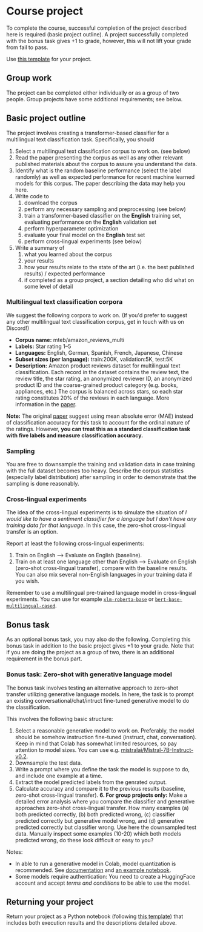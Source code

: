 # Course project

To complete the course, successful completion of the project described here is required (basic project outline). A project successfully completed with the bonus task gives +1 to grade, however, this will not lift your grade from fail to pass.

Use [this template](course_project_template.ipynb) for your project.

## Group work

The project can be completed either individually or as a group of two people. Group projects have some additional requirements; see below.

## Basic project outline

The project involves creating a transformer-based classifier for a multilingual text classification task. Specifically, you should

1. Select a multilingual text classification corpus to work on. (see below)
2. Read the paper presenting the corpus as well as any other relevant published materials about the corpus to assure you understand the data.
3. Identify what is the random baseline performance (select the label randomly) as well as expected performance for recent machine learned models for this corpus. The paper describing the data may help you here.
4. Write code to
	1. download the corpus
	2. perform any necessary sampling and preprocessing (see below)
	3. train a transformer-based classifier on the **English** training set, evaluating performance on the **English** validation set
	4. perform hyperparameter optimization
	5. evaluate your final model on the **English** test set
	6. perform cross-lingual experiments (see below)
5. Write a summary of
	1. what you learned about the corpus
	2. your results
	3. how your results relate to the state of the art (i.e. the best published results) / expected performance
	4. if completed as a group project, a section detailing who did what on some level of detail

### Multilingual text classification corpora

We suggest the following corpora to work on. (If you'd prefer to suggest any other multilingual text classification corpus, get in touch with us on Discord!)

* **Corpus name:** mteb/amazon_reviews_multi
* **Labels:** Star rating 1–5
* **Languages:** English, German, Spanish, French, Japanese, Chinese
* **Subset sizes (per language):** train:200K, validation:5K, test:5K
* **Description:** Amazon product reviews dataset for multilingual text classification. Each record in the dataset contains the review text, the review title, the star rating, an anonymized reviewer ID, an anonymized product ID and the coarse-grained product category (e.g. books, appliances, etc.) The corpus is balanced across stars, so each star rating constitutes 20% of the reviews in each language. More information in the [paper](https://aclanthology.org/2020.emnlp-main.369/).

**Note:** The original [paper](https://aclanthology.org/2020.emnlp-main.369/) suggest using mean absolute error (MAE) instead of classification accuracy for this task to account for the ordinal nature of the ratings. However, **you can treat this as a standard classification task with five labels and measure classification accuracy.**

### Sampling

You are free to downsample the training and validation data in case training with the full dataset becomes too heavy. Describe the corpus statistics (especially label distribution) after sampling in order to demonstrate that the sampling is done reasonably.

### Cross-lingual experiments

The idea of the cross-lingual experiments is to simulate the situation of *I would like to have a sentiment classifier for a language but I don't have any training data for that language*. In this case, the zero-shot cross-lingual transfer is an option.

Report at least the following cross-lingual experiments:
  1. Train on English --> Evaluate on English (baseline).
  2. Train on at least one language other than English --> Evaluate on English (zero-shot cross-lingual transfer), compare with the baseline results. You can also mix several non-English languages in your training data if you wish.

Remember to use a multilingual pre-trained language model in cross-lingual experiments. You can use for example [`xlm-roberta-base`](https://huggingface.co/xlm-roberta-base) or [`bert-base-multilingual-cased`](https://huggingface.co/bert-base-multilingual-cased).

## Bonus task

As an optional bonus task, you may also do the following. Completing this bonus task in addition to the basic project gives +1 to your grade. Note that if you are doing the project as a group of two, there is an additional requirement in the bonus part.

### Bonus task: Zero-shot with generative language model

The bonus task involves testing an alternative approach to zero-shot transfer utilizing generative language models. In here, the task is to prompt an existing conversational/chat/intruct fine-tuned generative model to do the classification.

This involves the following basic structure:
  1. Select a reasonable generative model to work on. Preferably, the model should be somehow instruction fine-tuned (instruct, chat, conversation). Keep in mind that Colab has somewhat limited resources, so pay attention to model sizes. You can use e.g. [mistralai/Mistral-7B-Instruct-v0.2](https://huggingface.co/mistralai/Mistral-7B-Instruct-v0.2).
  2. Downsample the test data.
  3. Write a prompt where you define the task the model is suppose to do, and include one example at a time.
  4. Extract the model predicted labels from the genrated output.
  5. Calculate accuracy and compare it to the previous results (baseline, zero-shot cross-lingual transfer).
  **6. For group projects only:** Make a detailed error analysis where you compare the classifier and generative approaches zero-shot cross-lingual transfer. How many examples (a) both predicted correctly, (b) both predicted wrong, (c) classifier predicted correctly but generative model wrong, and (d) generative predicted correctly but classifier wrong. Use here the downsampled test data. Manually inspect some examples (10-20) which both models predicted wrong, do these look difficult or easy to you?

Notes:
* In able to run a generative model in Colab, model quantization is recommended. See [documentation](https://huggingface.co/docs/optimum/concept_guides/quantization) and [an example notebook](https://github.com/TurkuNLP/intro-to-nlp/blob/master/text_generation_pipeline_conversational.ipynb).
* Some models require authentication: You need to create a HuggingFace account and accept *terms and conditions* to be able to use the model. 

## Returning your project

Return your project as a Python notebook (following [this template](course_project_template.ipynb)) that includes both execution results and the descriptions detailed above.
